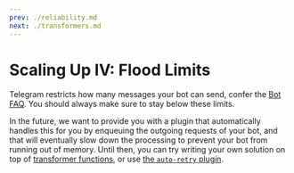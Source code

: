 ```yaml
---
prev: ./reliability.md
next: ./transformers.md
---
```


# Scaling Up IV: Flood Limits

Telegram restricts how many messages your bot can send, confer the [Bot FAQ](https://core.telegram.org/bots/faq#my-bot-is-hitting-limits-how-do-i-avoid-this).
You should always make sure to stay below these limits.

In the future, we want to provide you with a plugin that automatically handles this for you by enqueuing the outgoing requests of your bot, and that will eventually slow down the processing to prevent your bot from running out of memory.
Until then, you can try writing your own solution on top of [transformer functions](./transformers.md), or use [the `auto-retry` plugin](/plugins/auto-retry.md).

